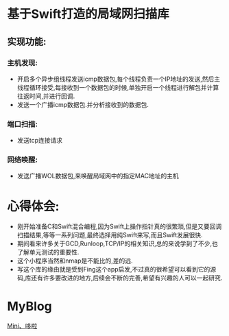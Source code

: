# 基于Swift打造的局域网扫描库
## 实现功能:
### 主机发现:
- 开启多个异步组线程发送icmp数据包,每个线程负责一个IP地址的发送,然后主线程循环接受,每接收到一个数据包的时候,单独开启一个线程进行解包并计算往返时间,并进行回调.
- 发送一个广播icmp数据包.并分析接收到的数据包.

### 端口扫描:
- 发送tcp连接请求

### 网络唤醒:
- 发送广播WOL数据包,来唤醒局域网中的指定MAC地址的主机

# 心得体会:
- 刚开始准备C和Swift混合编程,因为Swift上操作指针真的很繁琐,但是又要回调扫描结果,等等一系列问题,最终选择用纯Swift来写,而且Swift发展很快.
- 期间看来许多关于GCD,Runloop,TCP/IP的相关知识,总的来说学到了不少,也了解单元测试的重要性.
- 这个小程序当然和nmap是不能比的,差的远.
- 写这个库的缘由就是受到Fing这个app启发,不过真的很希望可以看到它的源码,库还有许多要改进的地方,后续会不断的完善,希望有兴趣的人可以一起研究.

# MyBlog
[Mini、哆啦][1]

[1]:	http://www.cnblogs.com/xwjack1554239786/p/5131787.html